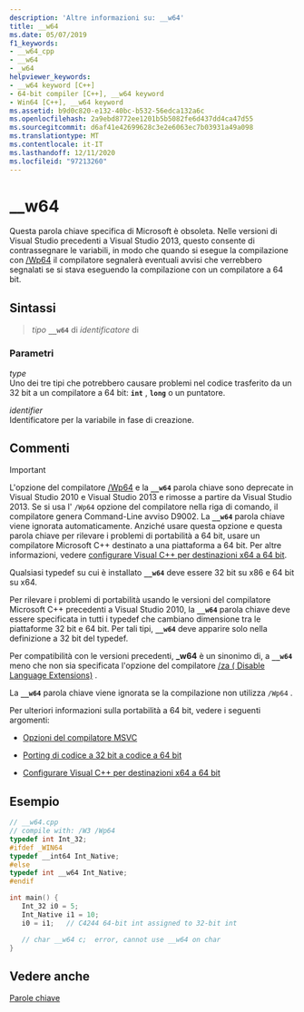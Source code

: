 ```yaml
---
description: 'Altre informazioni su: __w64'
title: __w64
ms.date: 05/07/2019
f1_keywords:
- __w64_cpp
- __w64
- _w64
helpviewer_keywords:
- __w64 keyword [C++]
- 64-bit compiler [C++], __w64 keyword
- Win64 [C++], __w64 keyword
ms.assetid: b9d0c820-e132-40bc-b532-56edca132a6c
ms.openlocfilehash: 2a9ebd8772ee1201b5b5082fe6d437dd4ca47d55
ms.sourcegitcommit: d6af41e42699628c3e2e6063ec7b03931a49a098
ms.translationtype: MT
ms.contentlocale: it-IT
ms.lasthandoff: 12/11/2020
ms.locfileid: "97213260"
---
```

# <a name="__w64"></a>__w64

Questa parola chiave specifica di Microsoft è obsoleta. Nelle versioni di Visual Studio precedenti a Visual Studio 2013, questo consente di contrassegnare le variabili, in modo che quando si esegue la compilazione con [/Wp64](../build/reference/wp64-detect-64-bit-portability-issues.md) il compilatore segnalerà eventuali avvisi che verrebbero segnalati se si stava eseguendo la compilazione con un compilatore a 64 bit.

## <a name="syntax"></a>Sintassi

> *tipo* **`__w64`** di *identificatore* di

### <a name="parameters"></a>Parametri

*type*<br/>
Uno dei tre tipi che potrebbero causare problemi nel codice trasferito da un 32 bit a un compilatore a 64 bit: **`int`** , **`long`** o un puntatore.

*identifier*<br/>
Identificatore per la variabile in fase di creazione.

## <a name="remarks"></a>Commenti

> [!IMPORTANT]
> L'opzione del compilatore [/Wp64](../build/reference/wp64-detect-64-bit-portability-issues.md) e la **`__w64`** parola chiave sono deprecate in Visual Studio 2010 e Visual Studio 2013 e rimosse a partire da Visual Studio 2013. Se si usa l' `/Wp64` opzione del compilatore nella riga di comando, il compilatore genera Command-Line avviso D9002. La **`__w64`** parola chiave viene ignorata automaticamente. Anziché usare questa opzione e questa parola chiave per rilevare i problemi di portabilità a 64 bit, usare un compilatore Microsoft C++ destinato a una piattaforma a 64 bit. Per altre informazioni, vedere [configurare Visual C++ per destinazioni x64 a 64 bit](../build/configuring-programs-for-64-bit-visual-cpp.md).

Qualsiasi typedef su cui è installato **`__w64`** deve essere 32 bit su x86 e 64 bit su x64.

Per rilevare i problemi di portabilità usando le versioni del compilatore Microsoft C++ precedenti a Visual Studio 2010, la **`__w64`** parola chiave deve essere specificata in tutti i typedef che cambiano dimensione tra le piattaforme 32 bit e 64 bit. Per tali tipi, **`__w64`** deve apparire solo nella definizione a 32 bit del typedef.

Per compatibilità con le versioni precedenti, **_w64** è un sinonimo di, a **`__w64`** meno che non sia specificata l'opzione del compilatore [/za \( Disable Language Extensions)](../build/reference/za-ze-disable-language-extensions.md) .

La **`__w64`** parola chiave viene ignorata se la compilazione non utilizza `/Wp64` .

Per ulteriori informazioni sulla portabilità a 64 bit, vedere i seguenti argomenti:

- [Opzioni del compilatore MSVC](../build/reference/compiler-options.md)

- [Porting di codice a 32 bit a codice a 64 bit](../build/common-visual-cpp-64-bit-migration-issues.md)

- [Configurare Visual C++ per destinazioni x64 a 64 bit](../build/configuring-programs-for-64-bit-visual-cpp.md)

## <a name="example"></a>Esempio

```cpp
// __w64.cpp
// compile with: /W3 /Wp64
typedef int Int_32;
#ifdef _WIN64
typedef __int64 Int_Native;
#else
typedef int __w64 Int_Native;
#endif

int main() {
   Int_32 i0 = 5;
   Int_Native i1 = 10;
   i0 = i1;   // C4244 64-bit int assigned to 32-bit int

   // char __w64 c;  error, cannot use __w64 on char
}
```

## <a name="see-also"></a>Vedere anche

[Parole chiave](../cpp/keywords-cpp.md)
